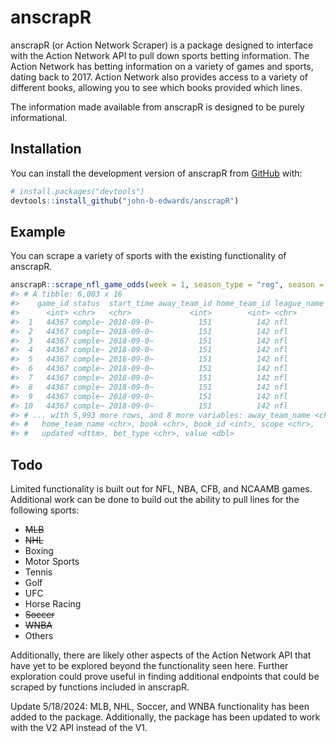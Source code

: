 
# anscrapR

<!-- badges: start -->
<!-- badges: end -->

anscrapR (or Action Network Scraper) is a package designed to interface with the Action Network API to pull down sports betting information. The Action Network has betting information on a variety of games and sports, dating back to 2017. Action Network also provides access to a variety of different books, allowing you to see which books provided which lines.

The information made available from anscrapR is designed to be purely informational.

## Installation

You can install the development version of anscrapR from [GitHub](https://github.com/) with:

``` r
# install.packages("devtools")
devtools::install_github("john-b-edwards/anscrapR")
```

## Example

You can scrape a variety of sports with the existing functionality of anscrapR.

``` r
anscrapR::scrape_nfl_game_odds(week = 1, season_type = "reg", season = 2018)
#> # A tibble: 6,003 x 16
#>    game_id status  start_time away_team_id home_team_id league_name type  season
#>      <int> <chr>   <chr>             <int>        <int> <chr>       <chr>  <int>
#>  1   44367 comple~ 2018-09-0~          151          142 nfl         reg     2018
#>  2   44367 comple~ 2018-09-0~          151          142 nfl         reg     2018
#>  3   44367 comple~ 2018-09-0~          151          142 nfl         reg     2018
#>  4   44367 comple~ 2018-09-0~          151          142 nfl         reg     2018
#>  5   44367 comple~ 2018-09-0~          151          142 nfl         reg     2018
#>  6   44367 comple~ 2018-09-0~          151          142 nfl         reg     2018
#>  7   44367 comple~ 2018-09-0~          151          142 nfl         reg     2018
#>  8   44367 comple~ 2018-09-0~          151          142 nfl         reg     2018
#>  9   44367 comple~ 2018-09-0~          151          142 nfl         reg     2018
#> 10   44367 comple~ 2018-09-0~          151          142 nfl         reg     2018
#> # ... with 5,993 more rows, and 8 more variables: away_team_name <chr>,
#> #   home_team_name <chr>, book <chr>, book_id <int>, scope <chr>,
#> #   updated <dttm>, bet_type <chr>, value <dbl>
```

## Todo

Limited functionality is built out for NFL, NBA, CFB, and NCAAMB games. Additional work can be done to build out the ability to pull lines for the following sports:

* ~~MLB~~
* ~~NHL~~
* Boxing
* Motor Sports
* Tennis
* Golf
* UFC
* Horse Racing
* ~~Soccer~~
* ~~WNBA~~
* Others

Additionally, there are likely other aspects of the Action Network API that have yet to be explored beyond the functionality seen here. Further exploration could prove useful in finding additional endpoints that could be scraped by functions included in anscrapR.

Update 5/18/2024: MLB, NHL, Soccer, and WNBA functionality has been added to the package. Additionally, the package has been updated to work with the V2 API instead of the V1.
